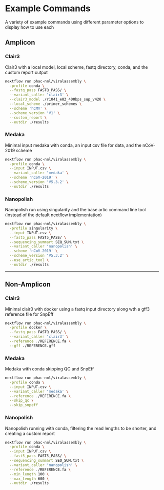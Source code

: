 # Example Commands
A variety of example commands using different parameter options to display how to use each

## Amplicon

### Clair3
Clair3 with a local model, local scheme, fastq directory, conda, and the custom report output

```bash
nextflow run phac-nml/viralassembly \
  -profile conda \
  --fastq_pass FASTQ_PASS/ \
  --variant_caller 'clair3' \
  --clair3_model ./r1041_e82_400bps_sup_v420 \
  --local_scheme ./primer_schemes \
  --scheme 'hCMV' \
  --scheme_version 'V1' \
  --custom_report \
  --outdir ./results 
```

### Medaka
Minimal input medaka with conda, an input csv file for data, and the nCoV-2019 scheme

```bash
nextflow run phac-nml/viralassembly \
  -profile conda \
  --input INPUT.csv \
  --variant_caller 'medaka' \
  --scheme 'nCoV-2019' \
  --scheme_version 'V5.3.2' \
  --outdir ./results 
```

### Nanopolish
Nanopolish run using singularity and the base artic command line tool (instead of the default nextflow implementation)

```bash
nextflow run phac-nml/viralassembly \
  -profile singularity \
  --input INPUT.csv \
  --fast5_pass FAST5_PASS/ \
  --sequencing_summart SEQ_SUM.txt \
  --variant_caller 'nanopolish' \
  --scheme 'nCoV-2019' \
  --scheme_version 'V5.3.2' \
  --use_artic_tool \
  --outdir ./results 
```

--------------------------

## Non-Amplicon

### Clair3
Minimal clair3 with docker using a fastq input directory along wth a gff3 reference file for SnpEff

```bash
nextflow run phac-nml/viralassembly \
  -profile docker \
  --fastq_pass FASTQ_PASS/ \
  --variant_caller 'clair3' \
  --reference ./REFERENCE.fa \
  --gff ./REFERENCE.gff
```

### Medaka
Medaka with conda skipping QC and SnpEff

```bash
nextflow run phac-nml/viralassembly \
  -profile conda \
  --input INPUT.csv \
  --variant_caller 'medaka' \
  --reference ./REFERENCE.fa \
  --skip_qc \
  --skip_snpeff
```

### Nanopolish
Nanopolish running with conda, filtering the read lengths to be shorter, and creating a custom report

```bash
nextflow run phac-nml/viralassembly \
  -profile conda \
  --input INPUT.csv \
  --fast5_pass FAST5_PASS/ \
  --sequencing_summart SEQ_SUM.txt \
  --variant_caller 'nanopolish' \
  --reference ./REFERENCE.fa \
  --min_length 100 \
  --max_length 600 \
  --outdir ./results 
```
